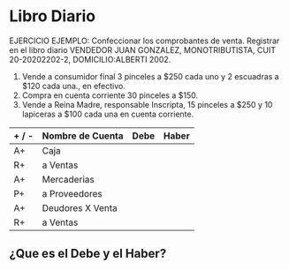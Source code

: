 # Libro Diario

EJERCICIO EJEMPLO: Confeccionar los comprobantes de venta. Registrar en el libro diario 
VENDEDOR JUAN GONZALEZ, MONOTRIBUTISTA, CUIT 20-20202202-2, DOMICILIO:ALBERTI 2002. 
1. Vende a consumidor final 3 pinceles a $250 cada uno y 2 escuadras a $120 cada una., en efectivo.
2. Compra en cuenta corriente 30 pinceles a $150.
3. Vende a Reina Madre, responsable Inscripta, 15 pinceles a $250 y 10 lapiceras a $100 cada una en cuenta corriente.

| + / - | Nombre de Cuenta | Debe | Haber |
| :---- | :--------------- | :--- | :---- |
| A+    | Caja             |      |       |
| R+    | a Ventas         |      |       |
| A+    | Mercaderias      |      |       |
| P+    | a Proveedores    |      |       |
| A+    | Deudores X Venta |      |       |
| R+    | a Ventas         |      |       |

## ¿Que es el Debe y el Haber?
